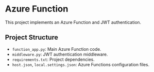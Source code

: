 # Azure Function

This project implements an Azure Function and JWT authentication.

## Project Structure

- `function_app.py`: Main Azure Function code.
- `middleware.py`: JWT authentication middleware.
- `requirements.txt`: Project dependencies.
- `host.json`, `local.settings.json`: Azure Functions configuration files.
